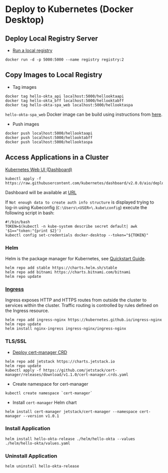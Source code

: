 # Deploy to Kubernetes (Docker Desktop)

## Deploy Local Registry Server

- [Run a local registry](https://docs.docker.com/registry/)
```
docker run -d -p 5000:5000 --name registry registry:2
```

## Copy Images to Local Registry

- Tag images 
```
docker tag hello-okta_api localhost:5000/hellooktaapi
docker tag hello-okta_bff localhost:5000/hellooktabff
docker tag hello-okta-spa_web localhost:5000/hellooktaspa
```
`hello-okta-spa_web` Docker image can be build using instructions from [here](https://github.com/gennadyyonov/hello-okta-spa).

- Push images
```
docker push localhost:5000/hellooktaapi
docker push localhost:5000/hellooktabff
docker push localhost:5000/hellooktaspa
```

## Access Applications in a Cluster

[Kubernetes Web UI (Dashboard)](https://kubernetes.io/docs/tasks/access-application-cluster/web-ui-dashboard/)

```
kubectl apply -f https://raw.githubusercontent.com/kubernetes/dashboard/v2.0.0/aio/deploy/recommended.yaml
```
Dashboard will be available at [URL](http://localhost:8001/api/v1/namespaces/kubernetes-dashboard/services/https:kubernetes-dashboard:/proxy/)

If `Not enough data to create auth info structure` is displayed trying to log-in using Kubeconfig (`C:\Users\<USER>\.kube\config`)
execute the following script in bash:
```
#!/bin/bash
TOKEN=$(kubectl -n kube-system describe secret default| awk '$1=="token:"{print $2}')
kubectl config set-credentials docker-desktop --token="${TOKEN}"
```

### Helm

Helm is the package manager for Kubernetes, see [Quickstart Guide](https://helm.sh/docs/intro/quickstart/).
```
helm repo add stable https://charts.helm.sh/stable
helm repo add bitnami https://charts.bitnami.com/bitnami
helm repo update
```

### [Ingress](https://kubernetes.io/docs/concepts/services-networking/ingress/)

Ingress exposes HTTP and HTTPS routes from outside the cluster to services within the cluster. Traffic routing is controlled by rules defined on the Ingress resource.

```
helm repo add ingress-nginx https://kubernetes.github.io/ingress-nginx
helm repo update
helm install nginx-ingress ingress-nginx/ingress-nginx
```

### TLS/SSL

- [Deploy cert-manager CRD](https://cert-manager.io/docs/installation/kubernetes/)
```
helm repo add jetstack https://charts.jetstack.io
helm repo update
kubectl apply -f https://github.com/jetstack/cert-manager/releases/download/v1.1.0/cert-manager.crds.yaml
```

- Create namespace for cert-manager
```
kubectl create namespace `cert-manager`
```

- Install `cert-manager` Helm chart
```
helm install cert-manager jetstack/cert-manager --namespace cert-manager --version v1.0.1
```

### Install Application
```
helm install hello-okta-release ./helm/hello-okta --values ./helm/hello-okta/values.yaml
```

### Uninstall Application
```
helm uninstall hello-okta-release
```